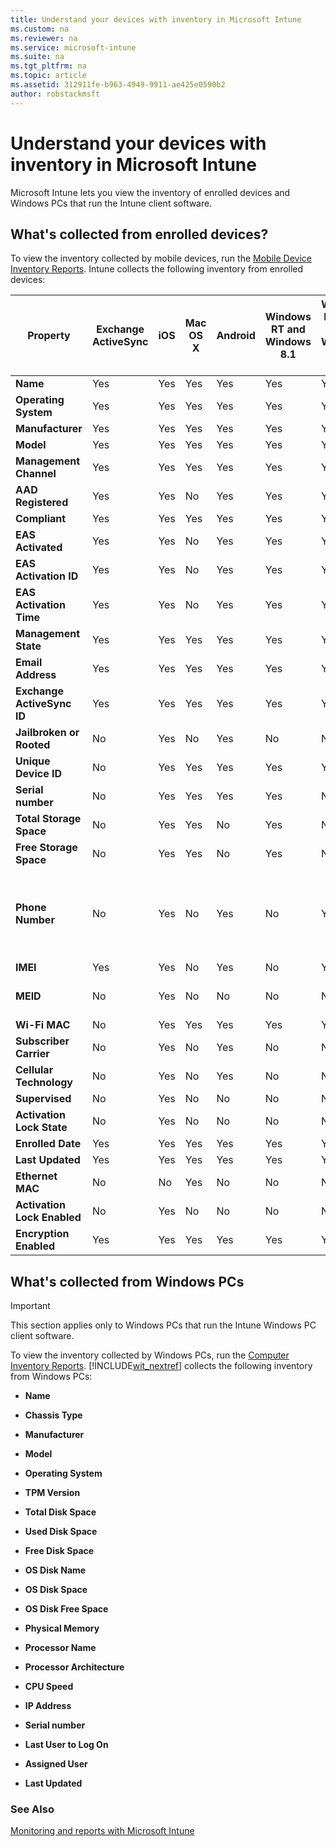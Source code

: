 ```yaml
---
title: Understand your devices with inventory in Microsoft Intune
ms.custom: na
ms.reviewer: na
ms.service: microsoft-intune
ms.suite: na
ms.tgt_pltfrm: na
ms.topic: article
ms.assetid: 312911fe-b963-4949-9911-ae425e0590b2
author: robstackmsft
---
```

# Understand your devices with inventory in Microsoft Intune
Microsoft Intune lets you view the inventory of enrolled devices and Windows PCs that run the Intune client software.

## What's collected from enrolled devices?
To view the inventory collected by mobile devices, run the [Mobile Device Inventory Reports](https://technet.microsoft.com/library/dn646977.aspx). Intune collects the following inventory from enrolled devices:

|Property|Exchange ActiveSync|iOS|Mac OS X|Android|Windows RT and Windows 8.1|Windows Phone 8 and Windows Phone 8.1|Windows 10|Details|
|------------|-----------------------|-------|------------|-----------|------------------------------|-----------------------------------------|--------------|---------|
|**Name**|Yes|Yes|Yes|Yes|Yes|Yes|Yes|-|
|**Operating System**|Yes|Yes|Yes|Yes|Yes|Yes|Yes|-|
|**Manufacturer**|Yes|Yes|Yes|Yes|Yes|Yes|Yes|-|
|**Model**|Yes|Yes|Yes|Yes|Yes|Yes|Yes|-|
|**Management Channel**|Yes|Yes|Yes|Yes|Yes|Yes|Yes|-|
|**AAD Registered**|Yes|Yes|No|Yes|Yes|Yes|Yes||-|
|**Compliant**|Yes|Yes|Yes|Yes|Yes|Yes|Yes|-|
|**EAS Activated**|Yes|Yes|No|Yes|Yes|Yes|Yes|-|
|**EAS Activation ID**|Yes|Yes|No|Yes|Yes|Yes|Yes|-|
|**EAS Activation Time**|Yes|Yes|No|Yes|Yes|Yes|Yes|-|
|**Management State**|Yes|Yes|Yes|Yes|Yes|Yes|Yes|-|
|**Email Address**|Yes|Yes|Yes|Yes|Yes|Yes|Yes|-|
|**Exchange ActiveSync ID**|Yes|Yes|Yes|Yes|Yes|Yes|Yes|-|
|**Jailbroken or Rooted**|No|Yes|No|Yes|No|No|No|-|
|**Unique Device ID**|No|Yes|Yes|Yes|Yes|Yes|Yes|-|
|**Serial number**|No|Yes|Yes|Yes|Yes|No|Yes|-|
|**Total Storage Space**|No|Yes|Yes|No|Yes|No|Yes|-|
|**Free Storage Space**|No|Yes|Yes|No|Yes|No|Yes|-|
|**Phone Number**|No|Yes|No|Yes|No|Yes|No|Phone number is masked with &#42; except for the last 4 digits.|
|**IMEI**|Yes|Yes|No|Yes|No|Yes|No|-|
|**MEID**|No|Yes|No|No|No|No|No|Mobile Equipment Identifier|
|**Wi-Fi MAC**|No|Yes|Yes|Yes|Yes|Yes|Yes|-|
|**Subscriber Carrier**|No|Yes|No|Yes|No|No|No|-|
|**Cellular Technology**|No|Yes|No|Yes|No|No|No|-|
|**Supervised**|No|Yes|No|No|No|No|No|-|
|**Activation Lock State**|No|Yes|No|No|No|No|No|-|
|**Enrolled Date**|Yes|Yes|Yes|Yes|Yes|Yes|Yes|-|
|**Last Updated**|Yes|Yes|Yes|Yes|Yes|Yes|Yes|-|
|**Ethernet MAC**|No|No|Yes|No|No|No|No|-|
|**Activation Lock Enabled**|No|Yes|No|No|No|No|No|-|
|**Encryption Enabled**|Yes|Yes|Yes|Yes|Yes|Yes|Yes|-|

## What's collected from Windows PCs
> [!IMPORTANT]
> This section applies only to Windows PCs that run the Intune Windows PC client software.

To view the inventory collected by Windows PCs, run the [Computer Inventory Reports](https://technet.microsoft.com/library/dn646977.aspx). [!INCLUDE[wit_nextref](./includes/wit_nextref_md.md)] collects the following inventory from Windows PCs:

-   **Name**

-   **Chassis Type**

-   **Manufacturer**

-   **Model**

-   **Operating System**

-   **TPM Version**

-   **Total Disk Space**

-   **Used Disk Space**

-   **Free Disk Space**

-   **OS Disk Name**

-   **OS Disk Space**

-   **OS Disk Free Space**

-   **Physical Memory**

-   **Processor Name**

-   **Processor Architecture**

-   **CPU Speed**

-   **IP Address**

-   **Serial number**

-   **Last User to Log On**

-   **Assigned User**

-   **Last Updated**

### See Also
[Monitoring and reports with Microsoft Intune](monitoring-and-reports-with-microsoft-intune.md)

